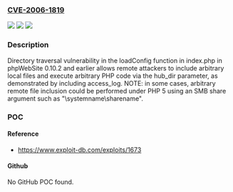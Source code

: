 ### [CVE-2006-1819](https://cve.mitre.org/cgi-bin/cvename.cgi?name=CVE-2006-1819)
![](https://img.shields.io/static/v1?label=Product&message=n%2Fa&color=blue)
![](https://img.shields.io/static/v1?label=Version&message=n%2Fa&color=blue)
![](https://img.shields.io/static/v1?label=Vulnerability&message=n%2Fa&color=brighgreen)

### Description

Directory traversal vulnerability in the loadConfig function in index.php in phpWebSite 0.10.2 and earlier allows remote attackers to include arbitrary local files and execute arbitrary PHP code via the hub_dir parameter, as demonstrated by including access_log.  NOTE: in some cases, arbitrary remote file inclusion could be performed under PHP 5 using an SMB share argument such as "\\systemname\sharename".

### POC

#### Reference
- https://www.exploit-db.com/exploits/1673

#### Github
No GitHub POC found.

